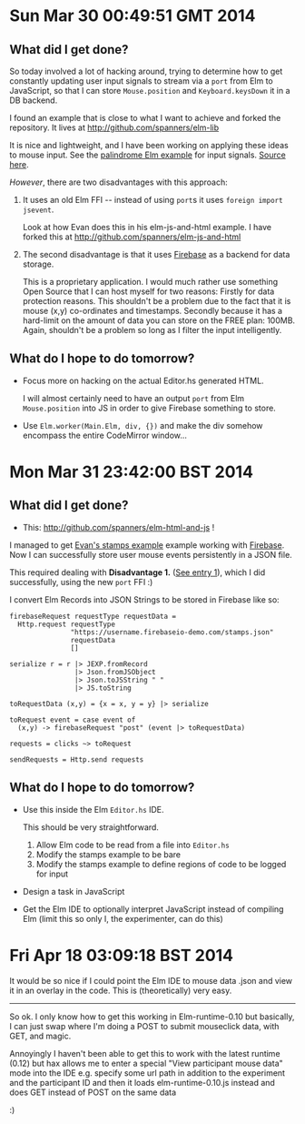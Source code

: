 # Sun Mar 30 00:49:51 GMT 2014

##  What did I get done?

So today involved a lot of hacking around, trying to determine how to get
constantly updating user input signals to stream via a `port` from Elm to
JavaScript, so that I can store `Mouse.position` and `Keyboard.keysDown` it in a
DB backend.

I found an example that is close to what I want to achieve and forked the
repository. It lives at http://github.com/spanners/elm-lib

It is nice and lightweight, and I have been working on applying these ideas to
mouse input. See the [palindrome Elm example]() for input signals. [Source here]().

*However*, there are two disadvantages with this approach:

1. It uses an old Elm FFI -- instead of using `port`s it uses `foreign import
   jsevent`. 

     Look at how Evan does this in his elm-js-and-html example. I have forked
     this at http://github.com/spanners/elm-js-and-html

2. The second disadvantage is that it uses [Firebase][] as a
   backend for data storage. 
   
     This is a proprietary application. I would much rather use something Open
     Source that I can host myself for two reasons: Firstly for data protection
     reasons. This shouldn't be a problem due to the fact that it is mouse (x,y)
     co-ordinates and timestamps. Secondly because it has a hard-limit on the
     amount of data you can store on the FREE plan: 100MB. Again, shouldn't be a
     problem so long as I filter the input intelligently.

[palindrome Elm example]: http://elm-lang.org/edit/examples/Intermediate/TextReverse.elm
[Source here]: https://github.com/elm-lang/elm-lang.org/blob/e53b8b873d0e5840bf31af2051f5cc147728ae4f/public/examples/Intermediate/TextReverse.elm

## What do I hope to do tomorrow?

* Focus more on hacking on the actual Editor.hs generated HTML. 

    I will almost certainly need to have an output `port` from Elm
    `Mouse.position` into JS in order to give Firebase something to store.

* Use `Elm.worker(Main.Elm, div, {})` and make the div somehow encompass the
  entire CodeMirror window...


# Mon Mar 31 23:42:00 BST 2014

## What did I get done?

* This: http://github.com/spanners/elm-html-and-js !

I managed to get [Evan's stamps example]() example working with [Firebase]().
Now I can successfully store user mouse events persistently in a JSON file.

This required dealing with **Disadvantage 1.** ([See entry 1]()), which I did
successfully, using the new `port` FFI :)

I convert Elm Records into JSON Strings to be stored in Firebase like so:

    firebaseRequest requestType requestData = 
      Http.request requestType 
                   "https://username.firebaseio-demo.com/stamps.json" 
                   requestData 
                   []
     
    serialize r = r |> JEXP.fromRecord 
                    |> Json.fromJSObject 
                    |> Json.toJSString " " 
                    |> JS.toString
     
    toRequestData (x,y) = {x = x, y = y} |> serialize
     
    toRequest event = case event of 
      (x,y) -> firebaseRequest "post" (event |> toRequestData)
     
    requests = clicks ~> toRequest
     
    sendRequests = Http.send requests


## What do I hope to do tomorrow?

* Use this inside the Elm `Editor.hs` IDE.

    This should be very straightforward.

    1. Allow Elm code to be read from a file into `Editor.hs`
    2. Modify the stamps example to be bare
    3. Modify the stamps example to define regions of code to be logged for
       input

* Design a task in JavaScript

* Get the Elm IDE to optionally interpret JavaScript instead of compiling Elm
  (limit this so only I, the experimenter, can do this)

[Evan's stamps example]: http://github.com/evancz/elm-html-and-js
[Firebase]: http://firebase.io
[See entry]: #sun-mar-30-00:49:51-gmt-2014


# Fri Apr 18 03:09:18 BST 2014

It would be so nice if I could point the Elm IDE to mouse data .json
and view it in an overlay in the code. This is (theoretically) very easy.

* * *

So ok. I only know how to get this working in Elm-runtime-0.10
but basically, I can just swap where I'm doing a POST to submit mouseclick data, with GET, and magic.

Annoyingly I haven't been able to get this to work with the latest runtime (0.12)
but hax allows me to enter a special "View participant mouse data" mode into the IDE
e.g. specify some url path in addition to the experiment
and the participant ID
and then it loads elm-runtime-0.10.js instead
and does GET instead of POST on the same data

:)

